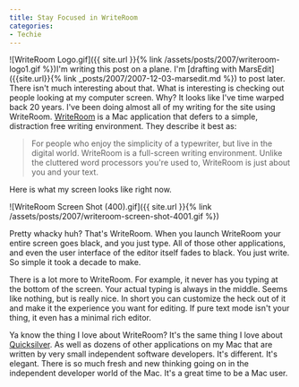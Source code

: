 ```yaml
---
title: Stay Focused in WriteRoom
categories:
- Techie
---
```


![WriteRoom Logo.gif]({{ site.url }}{% link /assets/posts/2007/writeroom-logo1.gif %})I'm writing this post on a plane. I'm [drafting with MarsEdit]({{site.url}}{% link _posts/2007/2007-12-03-marsedit.md %}) to post later. There isn't much interesting about that. What is interesting is checking out people looking at my computer screen. Why? It looks like I've time warped back 20 years.
I've been doing almost all of my writing for the site using WriteRoom. [WriteRoom](http://hogbaysoftware.com/products/writeroom) is a Mac application that defers to a simple, distraction free writing environment. They describe it best as:

> For people who enjoy the simplicity of a typewriter, but live in the digital world. WriteRoom is a full-screen writing environment. Unlike the cluttered word processors you're used to, WriteRoom is just about you and your text.

Here is what my screen looks like right now.

![WriteRoom Screen Shot (400).gif]({{ site.url }}{% link /assets/posts/2007/writeroom-screen-shot-4001.gif %})

Pretty whacky huh? That's WriteRoom. When you launch WriteRoom your entire screen goes black, and you just type. All of those other applications, and even the user interface of the editor itself fades to black. You just write. So simple it took a decade to make.

There is a lot more to WriteRoom. For example, it never has you typing at the bottom of the screen. Your actual typing is always in the middle. Seems like nothing, but is really nice. In short you can customize the heck out of it and make it the experience you want for editing. If pure text mode isn't your thing, it even has a minimal rich editor.

Ya know the thing I love about WriteRoom? It's the same thing I love about [Quicksilver](http://www.blacktree.com/). As well as dozens of other applications on my Mac that are written by very small independent software developers. It's different. It's elegant. There is so much fresh and new thinking going on in the independent developer world of the Mac. It's a great time to be a Mac user.
